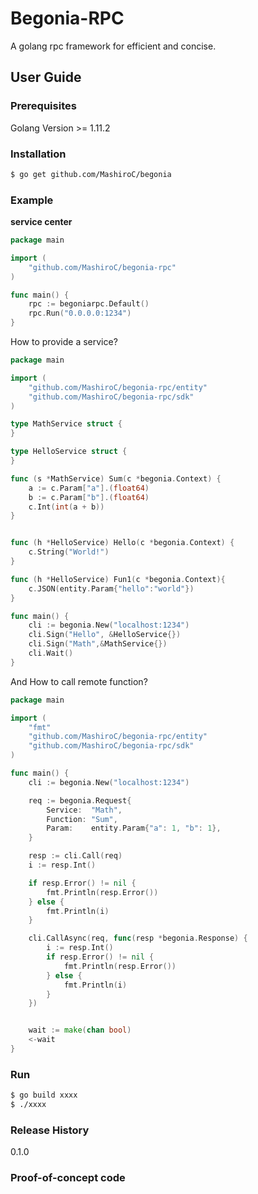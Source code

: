 # Begonia-RPC

A golang rpc framework for efficient and concise.

## User Guide

### Prerequisites

Golang Version >= 1.11.2

### Installation

```bash
$ go get github.com/MashiroC/begonia
```

### Example

**service center**

```go
package main

import (
	"github.com/MashiroC/begonia-rpc"
)

func main() {
	rpc := begoniarpc.Default()
	rpc.Run("0.0.0.0:1234")
}
```

How to provide a service?

```go
package main

import (
	"github.com/MashiroC/begonia-rpc/entity"
	"github.com/MashiroC/begonia-rpc/sdk"
)

type MathService struct {
}

type HelloService struct {
}

func (s *MathService) Sum(c *begonia.Context) {
	a := c.Param["a"].(float64)
	b := c.Param["b"].(float64)
	c.Int(int(a + b))
}


func (h *HelloService) Hello(c *begonia.Context) {
	c.String("World!")
}

func (h *HelloService) Fun1(c *begonia.Context){
	c.JSON(entity.Param{"hello":"world"})
}

func main() {
	cli := begonia.New("localhost:1234")
	cli.Sign("Hello", &HelloService{})
	cli.Sign("Math",&MathService{})
	cli.Wait()
}
```

And How to call remote function?

```go
package main

import (
	"fmt"
	"github.com/MashiroC/begonia-rpc/entity"
	"github.com/MashiroC/begonia-rpc/sdk"
)

func main() {
	cli := begonia.New("localhost:1234")

	req := begonia.Request{
		Service:  "Math",
		Function: "Sum",
		Param:    entity.Param{"a": 1, "b": 1},
	}

	resp := cli.Call(req)
	i := resp.Int()

	if resp.Error() != nil {
		fmt.Println(resp.Error())
	} else {
		fmt.Println(i)
	}

	cli.CallAsync(req, func(resp *begonia.Response) {
		i := resp.Int()
		if resp.Error() != nil {
			fmt.Println(resp.Error())
		} else {
			fmt.Println(i)
		}
	})


	wait := make(chan bool)
	<-wait
}
```

### Run

```bash
$ go build xxxx
$ ./xxxx
```

### Release History

0.1.0

### Proof-of-concept code